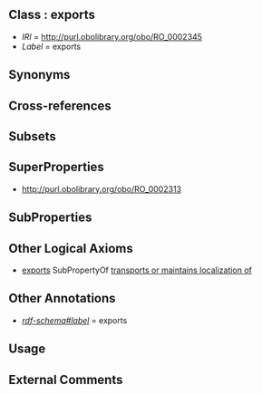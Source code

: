 
## Class : exports

 * *IRI* = http://purl.obolibrary.org/obo/RO_0002345
 * *Label* = exports

## Synonyms


## Cross-references


## Subsets


## SuperProperties

 * <http://purl.obolibrary.org/obo/RO_0002313>

## SubProperties


## Other Logical Axioms

 * [exports](../../RO/45/RO_0002345.md) SubPropertyOf [transports or maintains localization of](../../RO/13/RO_0002313.md)

## Other Annotations

 * *[rdf-schema#label](../../el/rdf-schema#label.md)* = exports

## Usage


## External Comments

